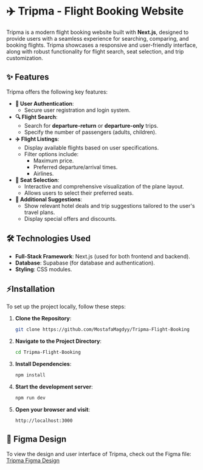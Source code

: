 # ✈️ Tripma - Flight Booking Website

Tripma is a modern flight booking website built with **Next.js**, designed to provide users with a seamless experience for searching, comparing, and booking flights. Tripma showcases a responsive and user-friendly interface, along with robust functionality for flight search, seat selection, and trip customization.

## ✨ Features
Tripma offers the following key features:
- **🔐 User Authentication**:
  - Secure user registration and login system.
- **🔍 Flight Search**:
  - Search for **departure-return** or **departure-only** trips.
  - Specify the number of passengers (adults, children).
- **✈️ Flight Listings**:
  - Display available flights based on user specifications.
  - Filter options include:
    - Maximum price.
    - Preferred departure/arrival times.
    - Airlines.
- **💺 Seat Selection**:
  - Interactive and comprehensive visualization of the plane layout.
  - Allows users to select their preferred seats.
- **🏨 Additional Suggestions**:
  - Show relevant hotel deals and trip suggestions tailored to the user's travel plans.
  - Display special offers and discounts.

## 🛠️ Technologies Used
- **Full-Stack Framework**: Next.js (used for both frontend and backend).
- **Database**: Supabase (for database and authentication).
- **Styling**: CSS modules.

## ⚡Installation
To set up the project locally, follow these steps:

1. **Clone the Repository**:
   ```bash
   git clone https://github.com/MostafaMagdyy/Tripma-Flight-Booking
   ```

2. **Navigate to the Project Directory**:
   ```bash
   cd Tripma-Flight-Booking
   ```

3. **Install Dependencies**:
   ```bash
   npm install
   ```

4. **Start the development server**:
   ```bash
   npm run dev
   ```

5. **Open your browser and visit**:
   ```
   http://localhost:3000
   ```

## 🎨 Figma Design
To view the design and user interface of Tripma, check out the Figma file: [Tripma Figma Design](https://www.figma.com/design/bluZKPaA5w2oeENuDQU8ww/Tripma---Flight-booking-web-app-(Community)?node-id=741-18830&t=PBCRrax6lCtliTFk-0)
